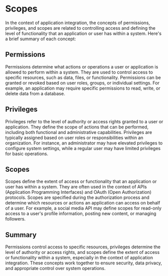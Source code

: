# Scopes

In the context of application integration, the concepts of permissions, privileges, and scopes are related to controlling access and defining the level of functionality that an application or user has within a system. Here's a brief summary of each concept:

## Permissions

Permissions determine what actions or operations a user or application is allowed to perform within a system. They are used to control access to specific resources, such as data, files, or functionality. Permissions can be granted or revoked based on user roles, groups, or individual settings. For example, an application may require specific permissions to read, write, or delete data from a database.

## Privileges

Privileges refer to the level of authority or access rights granted to a user or application. They define the scope of actions that can be performed, including both functional and administrative capabilities. Privileges are typically assigned based on user roles or responsibilities within an organization. For instance, an administrator may have elevated privileges to configure system settings, while a regular user may have limited privileges for basic operations.

## Scopes

Scopes define the extent of access or functionality that an application or user has within a system. They are often used in the context of APIs (Application Programming Interfaces) and OAuth (Open Authorization) protocols. Scopes are specified during the authorization process and determine which resources or actions an application can access on behalf of a user. For example, a social media API may define scopes for read-only access to a user's profile information, posting new content, or managing followers.

## Summary

Permissions control access to specific resources, privileges determine the level of authority or access rights, and scopes define the extent of access or functionality within a system, especially in the context of application integration. These concepts work together to ensure security, data privacy, and appropriate control over system operations.